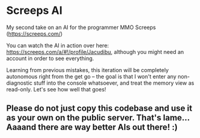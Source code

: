 # Screeps AI
My second take on an AI for the programmer MMO Screeps (https://screeps.com/)

You can watch the AI in action over here: https://screeps.com/a/#!/profile/Jacudibu, although you might need an account in order to see everything.

Learning from previous mistakes, this iteration will be completely autonomous right from the get go – the goal is that I won't enter any non-diagnostic stuff into the console whatsoever, and treat the memory view as read-only. Let's see how well that goes!

## Please do not just copy this codebase and use it as your own on the public server. That's lame... Aaaand there are way better AIs out there! :)